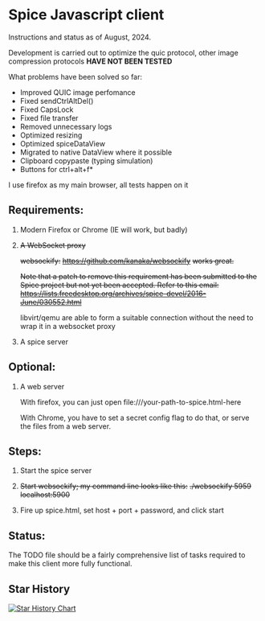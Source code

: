 # Spice Javascript client

Instructions and status as of August, 2024.

Development is carried out to optimize the quic protocol, other image compression protocols **HAVE NOT BEEN TESTED**

What problems have been solved so far:

* Improved QUIC image perfomance
* Fixed sendCtrlAltDel()
* Fixed CapsLock
* Fixed file transfer
* Removed unnecessary logs
* Optimized resizing
* Optimized spiceDataView
* Migrated to native DataView where it possible
* Clipboard copypaste (typing simulation)
* Buttons for ctrl+alt+f*

I use firefox as my main browser, all tests happen on it

## Requirements:

  1.  Modern Firefox or Chrome (IE will work, but badly)

  2.  ~~A WebSocket proxy~~

      ~~websockify:~~
        ~~https://github.com/kanaka/websockify~~
      ~~works great.~~

      ~~Note that a patch to remove this requirement has been submitted
      to the Spice project but not yet been accepted.  Refer to this email:
      https://lists.freedesktop.org/archives/spice-devel/2016-June/030552.html~~

      libvirt/qemu are able to form a suitable connection without the need to wrap it in a websocket proxy

  4.  A spice server


## Optional:
  1.  A web server

      With firefox, you can just open file:///your-path-to-spice.html-here

      With Chrome, you have to set a secret config flag to do that, or
      serve the files from a web server.


## Steps:

  1.  Start the spice server

  2.  ~~Start websockify; my command line looks like this:~~
       ~~./websockify 5959 localhost:5900~~

  3.  Fire up spice.html, set host + port + password, and click start


## Status:

  The TODO file should be a fairly comprehensive list of tasks
  required to make this client more fully functional.

## Star History

[![Star History Chart](https://api.star-history.com/svg?repos=screamo-boop/spice-html5&type=Date)](https://www.star-history.com/#screamo-boop/spice-html5&Date)
